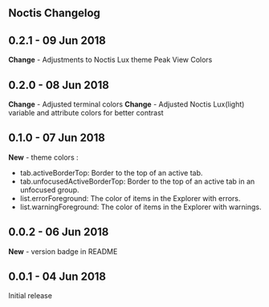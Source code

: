 ## Noctis Changelog

## **0.2.1** - 09 Jun 2018

**Change** - Adjustments to Noctis Lux theme Peak View Colors

## **0.2.0** - 08 Jun 2018

**Change** - Adjusted terminal colors
**Change** - Adjusted Noctis Lux(light) variable and attribute colors for better contrast

## **0.1.0** - 07 Jun 2018

 **New** - theme colors :
   -  tab.activeBorderTop: Border to the top of an active tab.
   -  tab.unfocusedActiveBorderTop: Border to the top of an active tab in an unfocused group.
   -  list.errorForeground: The color of items in the Explorer with errors.
   -  list.warningForeground: The color of items in the Explorer with warnings.

## **0.0.2** - 06 Jun 2018

**New** - version badge in README

## **0.0.1** - 04 Jun 2018

 Initial release
